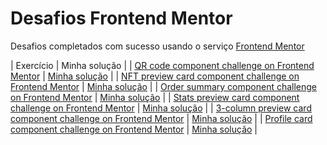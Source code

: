 # Desafios Frontend Mentor

Desafios completados com sucesso usando o serviço [Frontend Mentor](https://www.frontendmentor.io)

| Exercício | Minha solução |
| [QR code component challenge on Frontend Mentor](https://www.frontendmentor.io/challenges/qr-code-component-iux_sIO_H) | [Minha solução](https://github.com/wd-gabrielfsfilho/Desafios-Frontend-Mentor/tree/main/1%20-%20QR%20code%20component) |
| [NFT preview card component challenge on Frontend Mentor](https://www.frontendmentor.io/challenges/nft-preview-card-component-SbdUL_w0U) | [Minha solução](https://github.com/wd-gabrielfsfilho/Desafios-Frontend-Mentor/tree/main/2%20-%20nft-preview-card-component-main) |
| [Order summary component challenge on Frontend Mentor](https://www.frontendmentor.io/challenges/order-summary-component-QlPmajDUj) | [Minha solução](https://github.com/wd-gabrielfsfilho/Desafios-Frontend-Mentor/tree/main/3%20-%20order-summary-component-main) |
| [Stats preview card component challenge on Frontend Mentor](https://www.frontendmentor.io/challenges/stats-preview-card-component-8JqbgoU62) | [Minha solução](https://github.com/wd-gabrielfsfilho/Desafios-Frontend-Mentor/tree/main/4%20-%20stats-preview-card-component-main) |
| [3-column preview card component challenge on Frontend Mentor](https://www.frontendmentor.io/challenges/3column-preview-card-component-pH92eAR2-) | [Minha solução](https://github.com/wd-gabrielfsfilho/Desafios-Frontend-Mentor/tree/main/5%20-%20column-preview-card-component-main) |
| [Profile card component challenge on Frontend Mentor](https://www.frontendmentor.io/challenges/profile-card-component-cfArpWshJ) | [Minha solução](https://github.com/wd-gabrielfsfilho/Desafios-Frontend-Mentor/tree/main/6%20-%20profile-card-component-main) |


